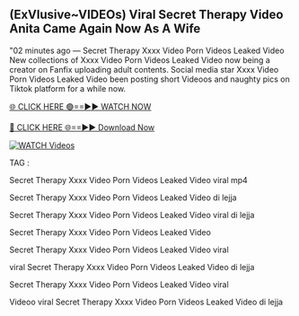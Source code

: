 ## (ExVlusive~VIDEOs) Viral Secret Therapy Video Anita Came Again Now As A Wife


"02 minutes ago —  Secret Therapy Xxxx Video Porn Videos Leaked Video New collections of   Xxxx Video Porn Videos Leaked Video now being a creator on Fanfix uploading adult contents. Social media star   Xxxx Video Porn Videos Leaked Video been posting short Videoos and naughty pics on Tiktok platform for a while now.


[🌐 CLICK HERE 🟢==►► WATCH NOW](https://ultra-bulletin.blogspot.com/p/ultra-bulletin-23.html)

[🔴 CLICK HERE 🌐==►► Download Now](https://ultra-bulletin.blogspot.com/p/ultra-bulletin-23.html)

[![WATCH Videos](https://i.imgur.com/dJHk4Zq.gif)](https://ultra-bulletin.blogspot.com/p/ultra-bulletin-23.html)


TAG :

Secret Therapy Xxxx Video Porn Videos Leaked Video viral mp4

Secret Therapy Xxxx Video Porn Videos Leaked Video di lejja

Secret Therapy Xxxx Video Porn Videos Leaked Video viral di lejja

Secret Therapy Xxxx Video Porn Videos Leaked Video

Secret Therapy Xxxx Video Porn Videos Leaked Video viral

viral Secret Therapy Xxxx Video Porn Videos Leaked Video di lejja

Secret Therapy Xxxx Video Porn Videos Leaked Video viral

Videoo viral Secret Therapy Xxxx Video Porn Videos Leaked Video di lejja
